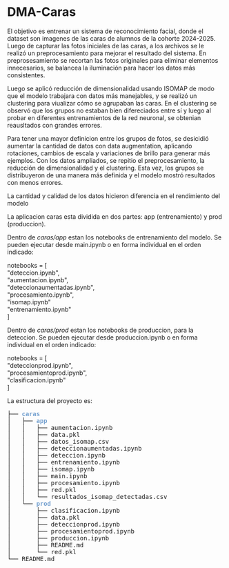 # DMA-Caras

El objetivo es entrenar un sistema de reconocimiento facial, donde el dataset son imagenes de las caras de alumnos de la cohorte 2024-2025. Luego de capturar las fotos iniciales de las caras, a los archivos se le realizó un preprocesamiento para mejorar el resultado del sistema. En preprosesamiento se recortan las fotos originales para eliminar elementos innecesarios, se balancea la iluminación para hacer los datos más consistentes.
 
Luego se aplicó reducción de dimensionalidad usando ISOMAP de modo que el modelo trabajara con datos más manejables, y se realizó un clustering para viualizar cómo se agrupaban las caras. En el clustering se observó que los grupos no estaban bien difereciados entre sí y luego al probar en diferentes entrenamientos de la red neuronal, se obtenian reausltados con grandes errores.
 
Para tener una mayor definicion entre los grupos de fotos, se desicidió aumentar la cantidad de datos con data augmentation, aplicando rotaciones, cambios de escala y variaciones de brillo para generar más ejemplos. Con los datos ampliados, se repitio el preprocesamiento, la reducción de dimensionalidad y el clustering. Esta vez, los grupos se distribuyeron de una manera más definida y el modelo mostró resultados con menos errores.
 
La cantidad y calidad de los datos hicieron diferencia en el rendimiento del modelo



La aplicacion caras esta dividida en dos partes: app (entrenamiento) y prod (produccion).

Dentro de *caras/app* estan los notebooks de entrenamiento del modelo. Se pueden ejecutar desde main.ipynb o en forma individual en el orden indicado:

notebooks = [<br>
    "deteccion.ipynb",<br>
    "aumentacion.ipynb",<br>
    "deteccionaumentadas.ipynb",<br>
    "procesamiento.ipynb",<br>
    "isomap.ipynb"<br>
    "entrenamiento.ipynb"<br>
]


Dentro de *caras/prod* estan los notebooks de produccion, para la deteccion. Se pueden ejecutar desde produccion.ipynb o en forma individual en el orden indicado:

notebooks = [<br>
    "deteccionprod.ipynb",<br>
    "procesamientoprod.ipynb",<br>
    "clasificacion.ipynb"<br>
]

La estructura del proyecto es: 

<pre>├── <font color="#729FCF"><b>caras</b></font>
│   ├── <font color="#729FCF"><b>app</b></font>
│   │   ├── aumentacion.ipynb
│   │   ├── data.pkl
│   │   ├── datos_isomap.csv
│   │   ├── deteccionaumentadas.ipynb
│   │   ├── deteccion.ipynb
│   │   ├── entrenamiento.ipynb
│   │   ├── isomap.ipynb
│   │   ├── main.ipynb
│   │   ├── procesamiento.ipynb
│   │   ├── red.pkl
│   │   └── resultados_isomap_detectadas.csv
│   └── <font color="#729FCF"><b>prod</b></font>
│       ├── clasificacion.ipynb
│       ├── data.pkl
│       ├── deteccionprod.ipynb
│       ├── procesamientoprod.ipynb
│       ├── produccion.ipynb
│       ├── README.md
│       └── red.pkl
└── README.md
</pre>
